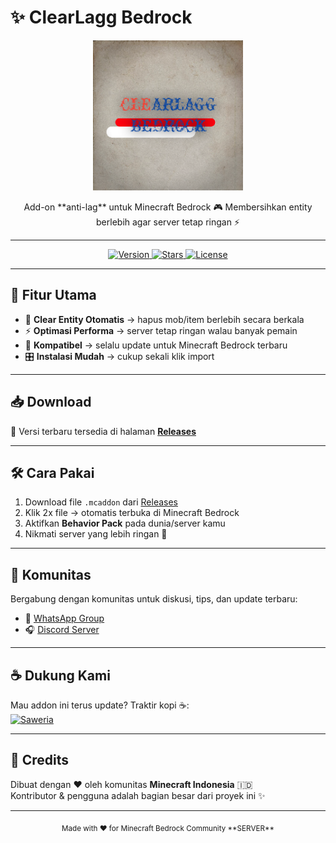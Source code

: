 # ✨ ClearLagg Bedrock

<p align="center">
  <img src="image/logo.png" alt="ClearLagg Bedrock Logo" width="240"/>
</p>

<p align="center">
  Add-on **anti-lag** untuk Minecraft Bedrock 🎮  
  Membersihkan entity berlebih agar server tetap ringan ⚡
</p>

---

<p align="center">
  <a href="https://github.com/YourGitHubRepo/releases">
    <img src="https://img.shields.io/github/v/release/YourGitHubRepo/ClearLagg-Bedrock?color=38bdf8&label=Version&style=for-the-badge" alt="Version"/>
  </a>
  <a href="https://github.com/YourGitHubRepo">
    <img src="https://img.shields.io/github/stars/YourGitHubRepo/ClearLagg-Bedrock?color=yellow&style=for-the-badge" alt="Stars"/>
  </a>
  <a href="LICENSE">
    <img src="https://img.shields.io/github/license/YourGitHubRepo/ClearLagg-Bedrock?style=for-the-badge&color=22c55e" alt="License"/>
  </a>
</p>

---

## 🚀 Fitur Utama
- 🧹 **Clear Entity Otomatis** → hapus mob/item berlebih secara berkala  
- ⚡ **Optimasi Performa** → server tetap ringan walau banyak pemain  
- 🔄 **Kompatibel** → selalu update untuk Minecraft Bedrock terbaru  
- 🎛️ **Instalasi Mudah** → cukup sekali klik import  

---

## 📥 Download
📌 Versi terbaru tersedia di halaman **[Releases](https://github.com/YourGitHubRepo/releases)**  

---

## 🛠️ Cara Pakai
1. Download file `.mcaddon` dari [Releases](https://github.com/YourGitHubRepo/releases)  
2. Klik 2x file → otomatis terbuka di Minecraft Bedrock  
3. Aktifkan **Behavior Pack** pada dunia/server kamu  
4. Nikmati server yang lebih ringan 🚀  

---

## 👥 Komunitas
Bergabung dengan komunitas untuk diskusi, tips, dan update terbaru:  

- 💬 [WhatsApp Group](https://chat.whatsapp.com/LinkGrupKamu)  
- 🎧 [Discord Server](https://discord.gg/LinkDiscordKamu)  

---

## ☕ Dukung Kami
Mau addon ini terus update? Traktir kopi ☕:  
[![Saweria](https://img.shields.io/badge/☕-Saweria-orange?style=for-the-badge)](https://saweria.co/Liplips)  

---

## 📌 Credits
Dibuat dengan ❤️ oleh komunitas **Minecraft Indonesia** 🇮🇩  
Kontributor & pengguna adalah bagian besar dari proyek ini ✨  

---
<p align="center">
  <sub>Made with ♥️ for Minecraft Bedrock Community **SERVER** </sub>
</p>
